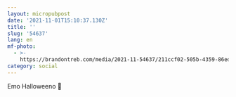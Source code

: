 ```yaml
---
layout: micropubpost
date: '2021-11-01T15:10:37.130Z'
title: ''
slug: '54637'
lang: en
mf-photo:
  - >-
    https://brandontreb.com/media/2021-11-54637/211ccf02-505b-4359-86ed-df6ffdd5cf21.jpeg
category: social
---
```

Emo Halloweeno 🎃
